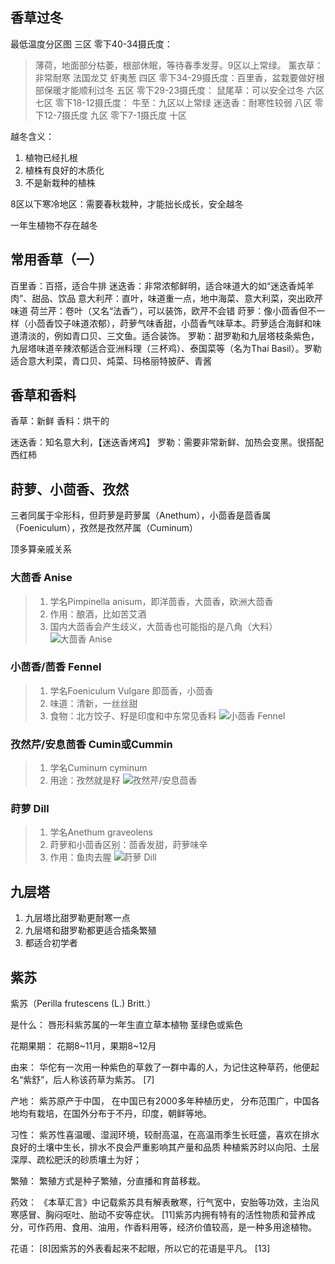 ## 香草过冬
最低温度分区图
三区 零下40-34摄氏度：
> 薄荷，地面部分枯萎，根部休眠，等待春季发芽。9区以上常绿。
> 薰衣草：非常耐寒
> 法国龙艾
> 虾夷葱
四区 零下34-29摄氏度：百里香，盆栽要做好根部保暖才能顺利过冬
五区 零下29-23摄氏度：
> 鼠尾草：可以安全过冬
六区
七区 零下18-12摄氏度：
> 牛至：九区以上常绿
> 迷迭香：耐寒性较弱
八区 零下12-7摄氏度
九区 零下7-1摄氏度
十区

越冬含义：
1. 植物已经扎根
2. 植株有良好的木质化
3. 不是新栽种的植株

8区以下寒冷地区：需要春秋栽种，才能拙长成长，安全越冬

一年生植物不存在越冬


## 常用香草（一）
百里香：百搭，适合牛排
迷迭香：非常浓郁鲜明，适合味道大的如“迷迭香炖羊肉”、甜品、饮品
意大利芹：直叶，味道重一点，地中海菜、意大利菜，突出欧芹味道
荷兰芹：卷叶（又名“法香”），可以装饰，欧芹不会错
莳萝：像小茴香但不一样（小茴香饺子味道浓郁），莳萝气味香甜，小茴香气味草本。莳萝适合海鲜和味道清淡的，例如青口贝、三文鱼。适合装饰。
罗勒：甜罗勒和九层塔枝条紫色，九层塔味道辛辣浓郁适合亚洲料理（三杯鸡）、泰国菜等（名为Thai Basil）。罗勒适合意大利菜，青口贝、炖菜、玛格丽特披萨、青酱

## 香草和香料

香草：新鲜
香料：烘干的

迷迭香：知名意大利，【迷迭香烤鸡】
罗勒：需要非常新鲜、加热会变黑。很搭配西红柿


## 莳萝、小茴香、孜然


三者同属于伞形科，但莳萝是莳萝属（Anethum），小茴香是茴香属（Foeniculum），孜然是孜然芹属（Cuminum）

顶多算亲戚关系

### 大茴香 Anise

> 1. 学名Pimpinella anisum，即洋茴香，大茴香，欧洲大茴香
> 2. 作用：酿酒，比如苦艾酒
> 3. 国内大茴香会产生歧义，大茴香也可能指的是八角（大料）
> ![大茴香 Anise](../../images/9a202cdc7eb6f941f3dd52b9c0889007664548a4f3ba3d539bd6f418476d193b.png)  

### 小茴香/茴香 Fennel
> 1. 学名Foeniculum Vulgare 即茴香，小茴香
> 2. 味道：清新，一丝丝甜
> 3. 食物：北方饺子、籽是印度和中东常见香料
> ![小茴香 Fennel](../../images/fb25d8f3e7ffe2eeaa9c36a65ced6f88b9f3a70a1867032ee3ae7d91ea2cc92b.png)  

### 孜然芹/安息茴香 Cumin或Cummin

> 1. 学名Cuminum cyminum
> 2. 用途：孜然就是籽
> ![孜然芹/安息茴香](../../images/317f6c17fb417b45f69b3f959355724378d660467b8a966e1be1ac2d89f93a90.png)  

### 莳萝 Dill

> 1. 学名Anethum graveolens
> 1. 莳萝和小茴香区别：茴香发甜，莳萝味辛
> 1. 作用：鱼肉去腥
> ![莳萝 Dill](../../images/2f8003aac9af9edb4607d21c75a8bdecb555df88bd7f08738bad9a28d706d52a.png)  


## 九层塔

1. 九层塔比甜罗勒更耐寒一点
2. 九层塔和甜罗勒都更适合插条繁殖
3. 都适合初学者

## 紫苏


紫苏（Perilla frutescens (L.) Britt.）

是什么：
唇形科紫苏属的一年生直立草本植物
茎绿色或紫色

花期果期：
花期8~11月，果期8~12月

由来：
华佗有一次用一种紫色的草救了一群中毒的人，为记住这种草药，他便起名“紫舒”，后人称该药草为紫苏。 [7]

产地：
紫苏原产于中国， 在中国已有2000多年种植历史， 
分布范围广，中国各地均有栽培，在国外分布于不丹，印度，朝鲜等地。 

习性：
紫苏性喜温暖、湿润环境，较耐高温，在高温雨季生长旺盛，喜欢在排水良好的土壤中生长，排水不良会严重影响其产量和品质
种植紫苏时以向阳、土层深厚、疏松肥沃的砂质壤土为好； 

繁殖：
繁殖方式是种子繁殖，分直播和育苗移栽。 

药效：
《本草汇言》中记载紫苏具有解表散寒，行气宽中，安胎等功效，主治风寒感冒、胸闷呕吐、胎动不安等症状。 [11]紫苏内拥有特有的活性物质和营养成分，可作药用、食用、油用，作香料用等，经济价值较高，是一种多用途植物。 

花语：
[8]因紫苏的外表看起来不起眼，所以它的花语是平凡。 [13]



